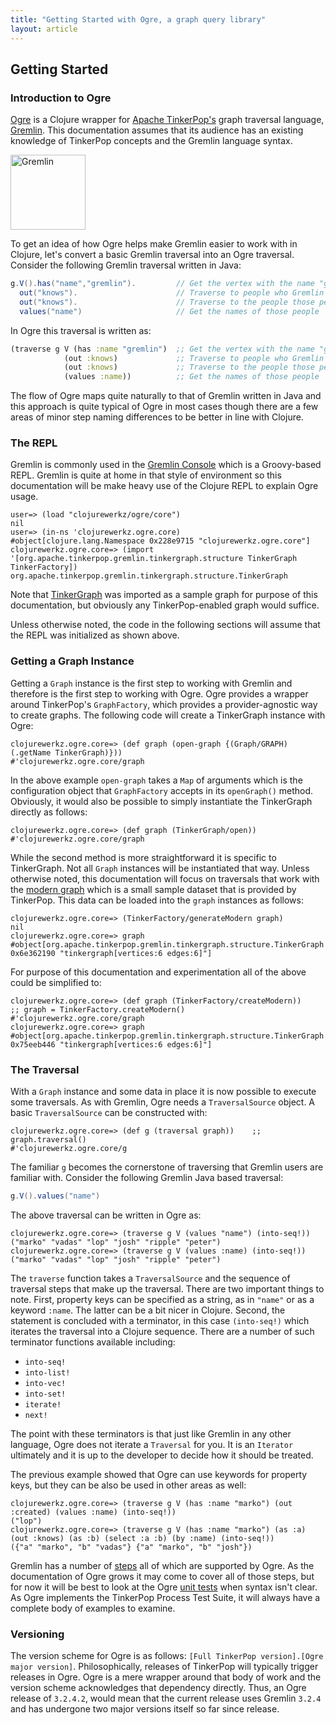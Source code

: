 ```yaml
---
title: "Getting Started with Ogre, a graph query library"
layout: article
---
```



## Getting Started 

### Introduction to Ogre

[Ogre](http://github.com/clojurewerkz/ogre) is a Clojure wrapper for 
[Apache TinkerPop's](https://tinkerpop.apache.org) graph traversal 
language, [Gremlin](https://tinkerpop.apache.org/gremlin.html). This 
documentation assumes that its audience has an existing knowledge of 
TinkerPop concepts and the Gremlin language syntax. 

<a href="http://tinkerpop.apache.org/gremlin.html">
  <img src="https://raw.githubusercontent.com/apache/tinkerpop/master/docs/static/images/gremlin-running.png" style="width: 120px" alt="Gremlin"/>
</a>

To get an idea of how Ogre helps make Gremlin easier to work with in 
Clojure, let's convert a basic Gremlin traversal into an Ogre traversal.
Consider the following Gremlin traversal written in Java:

```groovy
g.V().has("name","gremlin").         // Get the vertex with the name "gremlin"
  out("knows").                      // Traverse to people who Gremlin knows
  out("knows").                      // Traverse to the people those people know
  values("name")                     // Get the names of those people
```
  
In Ogre this traversal is written as:

```clojure
(traverse g V (has :name "gremlin")  ;; Get the vertex with the name "gremlin"
            (out :knows)             ;; Traverse to people who Gremlin knows
            (out :knows)             ;; Traverse to the people those people know
            (values :name))          ;; Get the names of those people
```

The flow of Ogre maps quite naturally to that of Gremlin written in Java and 
this approach is quite typical of Ogre in most cases though there are a few 
areas of minor step naming differences to be better in line with Clojure.

### The REPL

Gremlin is commonly used in the [Gremlin Console](http://tinkerpop.apache.org/docs/current/tutorials/the-gremlin-console/)
which is a Groovy-based REPL. Gremlin is quite at home in that style of environment 
so this documentation will be make heavy use of the Clojure REPL to explain Ogre
usage.

```text
user=> (load "clojurewerkz/ogre/core") 
nil
user=> (in-ns 'clojurewerkz.ogre.core)
#object[clojure.lang.Namespace 0x228e9715 "clojurewerkz.ogre.core"]
clojurewerkz.ogre.core=> (import '[org.apache.tinkerpop.gremlin.tinkergraph.structure TinkerGraph TinkerFactory])
org.apache.tinkerpop.gremlin.tinkergraph.structure.TinkerGraph
```

Note that [TinkerGraph](http://tinkerpop.apache.org/docs/current/reference/#tinkergraph-gremlin)
was imported as a sample graph for purpose of this documentation, but obviously any TinkerPop-enabled
graph would suffice.

Unless otherwise noted, the code in the following sections will assume that the
REPL was initialized as shown above. 

### Getting a Graph Instance

Getting a `Graph` instance is the first step to working with Gremlin and 
therefore is the first step to working with Ogre. Ogre provides a wrapper around
TinkerPop's `GraphFactory`, which provides a provider-agnostic way to create 
graphs. The following code will create a TinkerGraph instance with Ogre:

```text
clojurewerkz.ogre.core=> (def graph (open-graph {(Graph/GRAPH) (.getName TinkerGraph)}))
#'clojurewerkz.ogre.core/graph
```

In the above example `open-graph` takes a `Map` of arguments which is the configuration
object that `GraphFactory` accepts in its `openGraph()` method. Obviously, it would also
be possible to simply instantiate the TinkerGraph directly as follows:

```text
clojurewerkz.ogre.core=> (def graph (TinkerGraph/open))
#'clojurewerkz.ogre.core/graph
```

While the second method is more straightforward it is specific to TinkerGraph. Not all
`Graph` instances will be instantiated that way. Unless otherwise noted, this documentation 
will focus on traversals that work with the [modern graph](http://tinkerpop.apache.org/docs/current/tutorials/the-gremlin-console/#toy-graphs)
which is a small sample dataset that is provided by TinkerPop. This data can be loaded 
into the `graph` instances as follows:

```text
clojurewerkz.ogre.core=> (TinkerFactory/generateModern graph)
nil
clojurewerkz.ogre.core=> graph
#object[org.apache.tinkerpop.gremlin.tinkergraph.structure.TinkerGraph 0x6e362190 "tinkergraph[vertices:6 edges:6]"]
```

For purpose of this documentation and experimentation all of the above could be simplified
to:

```text
clojurewerkz.ogre.core=> (def graph (TinkerFactory/createModern))    ;; graph = TinkerFactory.createModern()
#'clojurewerkz.ogre.core/graph
clojurewerkz.ogre.core=> graph
#object[org.apache.tinkerpop.gremlin.tinkergraph.structure.TinkerGraph 0x75eeb446 "tinkergraph[vertices:6 edges:6]"]
```

### The Traversal

With a `Graph` instance and some data in place it is now possible to execute some traversals. 
As with Gremlin, Ogre needs a `TraversalSource` object. A basic `TraversalSource` can be 
constructed with:

```text
clojurewerkz.ogre.core=> (def g (traversal graph))    ;; graph.traversal()
#'clojurewerkz.ogre.core/g
```

The familiar `g` becomes the cornerstone of traversing that Gremlin users are familiar with. Consider
the following Gremlin Java based traversal:

```java
g.V().values("name")
```

The above traversal can be written in Ogre as:

```text
clojurewerkz.ogre.core=> (traverse g V (values "name") (into-seq!))
("marko" "vadas" "lop" "josh" "ripple" "peter")
clojurewerkz.ogre.core=> (traverse g V (values :name) (into-seq!))
("marko" "vadas" "lop" "josh" "ripple" "peter")
```

The `traverse` function takes a `TraversalSource` and the sequence of traversal steps that make
up the traversal. There are two important things to note. First, property keys can be specified 
as a string, as in `"name"` or as a keyword `:name`. The latter can be a bit nicer in Clojure.
Second, the statement is concluded with a terminator, in this case `(into-seq!)` which iterates
the traversal into a Clojure sequence. There are a number of such terminator functions available
including:

* `into-seq!`
* `into-list!`
* `into-vec!`
* `into-set!`
* `iterate!`
* `next!`

The point with these terminators is that just like Gremlin in any other language, Ogre does 
not iterate a `Traversal` for you. It is an `Iterator` ultimately and it is up to the developer
to decide how it should be treated.

The previous example showed that Ogre can use keywords for property keys, but they can be 
also be used in other areas as well:

```text
clojurewerkz.ogre.core=> (traverse g V (has :name "marko") (out :created) (values :name) (into-seq!))
("lop")
clojurewerkz.ogre.core=> (traverse g V (has :name "marko") (as :a) (out :knows) (as :b) (select :a :b) (by :name) (into-seq!))
({"a" "marko", "b" "vadas"} {"a" "marko", "b" "josh"})
```

Gremlin has a number of [steps](http://tinkerpop.apache.org/docs/current/reference/#graph-traversal-steps) 
all of which are supported by Ogre. As the documentation of Ogre grows it may come to cover all of those 
steps, but for now it will be best to look at the Ogre [unit tests](https://github.com/clojurewerkz/ogre/tree/master/test/clojure/clojurewerkz/ogre/suite)
when syntax isn't clear. As Ogre implements the TinkerPop Process Test Suite, it will always have a complete
body of examples to examine.

### Versioning

The version scheme for Ogre is as follows:
`[Full TinkerPop version].[Ogre major version]`. Philosophically, releases of
TinkerPop will typically trigger releases in Ogre. Ogre is a mere wrapper 
around that body of work and the version scheme acknowledges that dependency 
directly. Thus, an Ogre release of `3.2.4.2`, would mean that the current 
release uses Gremlin `3.2.4` and has undergone two major versions itself so far 
since release.
